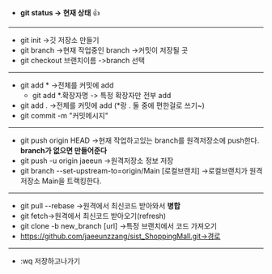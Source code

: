 * **git status -> 현재 상태**    :+1:
* * *
* git init ->깃 저장소 만들기
* git branch ->현재 작업중인 branch 
->커밋이 저장될 곳
* git checkout 브랜치이름 ->branch 선택
* * *
* git add * ->전체를 커밋에 add
  + git add *.확장자명 -> 특정 확장자만 전부 add
* git add . ->전체를 커밋에 add (*랑 . 둘 중에 편한걸로 쓰기~)
* git commit -m "커밋메시지"  
* * *
* git push origin HEAD
->현재 작업하고있는 branch를 원격저장소에 push한다.
**branch가 없으면 만들어준다**
* git push -u origin jaeeun
 ->원격저장소 정보 저장
* git branch --set-upstream-to=origin/Main [로컬브랜치]
 ->로컬브랜치가 원격저장소 Main을 트랙킹한다.
* * *
* git pull --rebase ->원격에서 최신코드 받아와서 **병합**
* git fetch->원격에서 최신코드 받아오기(refresh)
* git clone -b new_branch [url] ->특정 브랜치에서 코드 가져오기
* https://github.com/jaeeunzzang/sist_ShoppingMall.git->경로
* * *
*  :wq 저장하고나가기
